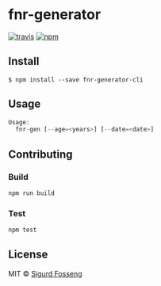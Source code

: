 # fnr-generator

[![travis][travis-image]][travis-url]
[![npm][npm-image]][npm-url]

[travis-image]: https://img.shields.io/travis/laat/fnr.js.svg?style=flat
[travis-url]: https://travis-ci.org/laat/fnr.js
[npm-image]: https://img.shields.io/npm/v/fnr-generator-cli.svg?style=flat
[npm-url]: https://npmjs.org/package/fnr-generator-cli
[standard-style-image]: https://img.shields.io/badge/code%20style-standard-brightgreen.svg?style=flat

## Install

```
$ npm install --save fnr-generator-cli
```

## Usage

```js
Usage:
  fnr-gen [--age=<years>] [--date=<date>]
```

## Contributing

### Build

```js
npm run build
```

### Test

```js
npm test
```

## License

MIT © [Sigurd Fosseng](github.com/laat)
